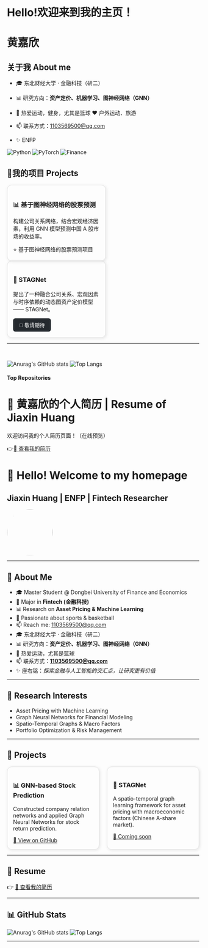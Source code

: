 # Hello!欢迎来到我的主页！ 
# 黄嘉欣  

## 关于我 About me 

- 🎓 东北财经大学 · 金融科技（研二）
  
- 📊 研究方向：**资产定价、机器学习、图神经网络（GNN）**
  
- 🏀 热爱运动，健身，尤其是篮球   ❤️ 户外运动、旅游
  
- 📫 联系方式：1103569500@qq.com

- ✨ ENFP

![Python](https://img.shields.io/badge/Python-3776AB?logo=python&logoColor=white)
![PyTorch](https://img.shields.io/badge/PyTorch-EE4C2C?logo=pytorch&logoColor=white)
![Finance](https://img.shields.io/badge/Finance-003366?logo=visa&logoColor=white)

## 🚀我的项目 Projects
<div style="border:1px solid #ddd; border-radius:12px; padding:15px; width:45%; box-shadow:2px 2px 8px rgba(0,0,0,0.1);">
  <h3>📊 基于图神经网络的股票预测</h3>
  <p>构建公司关系网络，结合宏观经济因素，利用 GNN 模型预测中国 A 股市场的收益率。</p>
  <a href="https://github.com/jxxx9191/Return-Construction-Graph-Network-and-Prediction" target="_blank" style="text-decoration:none;">
    ⭐ 基于图神经网络的股票预测项目
  </a>
</div>



  <div style="border:1px solid #ddd; border-radius:12px; padding:15px; width:45%; box-shadow:2px 2px 8px rgba(0,0,0,0.1);">
    <h3>📑 STAGNet</h3>
    <p>提出了一种融合公司关系、宏观因素与时序依赖的动态图资产定价模型 —— STAGNet。</p>
    <a href="#" target="_blank">
      <button style="padding:8px 16px; border-radius:6px; cursor:pointer; background-color:#24292e; color:white; border:none;">🔗 敬请期待</button>
    </a>
  </div>

</div>

---

<br />

![Anurag's GitHub stats](https://github-readme-stats.vercel.app/api?username=jxxx9191&show_icons=true&theme=radical)
![Top Langs](https://github-readme-stats.vercel.app/api/top-langs/?username=jxxx9191)


#### Top Repositories

# 💼 黄嘉欣的个人简历 | Resume of Jiaxin Huang

 欢迎访问我的个人简历页面！（在线预览）

👉<a href="/黄嘉欣个人简历.pdf" target="_blank">📄 查看我的简历</a>


# 👋 Hello! Welcome to my homepage  
## Jiaxin Huang | ENFP | Fintech Researcher  

<img src="avatar.jpg" width="120" style="border-radius:50%">

---

## 🌟 About Me
- 🎓 Master Student @ Dongbei University of Finance and Economics  
- 💼 Major in **Fintech (金融科技)**  
- 📊 Research on **Asset Pricing & Machine Learning**  
- 🏀 Passionate about sports & basketball  
- 📫 Reach me: 1103569500@qq.com  
- 🎓 东北财经大学 · 金融科技（研二）  
- 📊 研究方向：**资产定价、机器学习、图神经网络（GNN）**  
- 🏀 热爱运动，尤其是篮球  
- 📫 联系方式：**1103569500@qq.com**  
- ✨ 座右铭：*探索金融与人工智能的交汇点，让研究更有价值* 
---

## 🔬 Research Interests
- Asset Pricing with Machine Learning  
- Graph Neural Networks for Financial Modeling  
- Spatio-Temporal Graphs & Macro Factors  
- Portfolio Optimization & Risk Management  

---

## 🚀 Projects
<div style="display:flex; gap:20px;">
  
  <div style="border:1px solid #ddd; border-radius:12px; padding:15px; width:45%; box-shadow:2px 2px 8px rgba(0,0,0,0.1);">
    <h3>📊 GNN-based Stock Prediction</h3>
    <p>Constructed company relation networks and applied Graph Neural Networks for stock return prediction.</p>
    <a href="https://github.com/jxxx9191/Return-Construction-Graph-Network-and-Prediction" target="_blank">🔗 View on GitHub</a>
  </div>

  <div style="border:1px solid #ddd; border-radius:12px; padding:15px; width:45%; box-shadow:2px 2px 8px rgba(0,0,0,0.1);">
    <h3>📑 STAGNet</h3>
    <p>A spatio-temporal graph learning framework for asset pricing with macroeconomic factors (Chinese A-share market).</p>
    <a href="#">🔗 Coming soon</a>
  </div>

</div>

---

## 📄 Resume
👉 <a href="/黄嘉欣个人简历.pdf" target="_blank">📄 查看我的简历</a>

---

## 📊 GitHub Stats
![Anurag's GitHub stats](https://github-readme-stats.vercel.app/api?username=jxxx9191&show_icons=true&theme=radical)
![Top Langs](https://github-readme-stats.vercel.app/api/top-langs/?username=jxxx9191)

---

